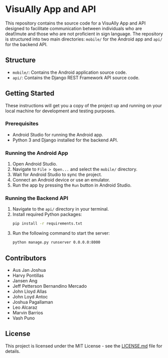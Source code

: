 #  VisuAlly App and API

This repository contains the source code for a VisuAlly App and API designed to facilitate communication between individuals who are deaf/mute and those who are not proficient in sign language. 
The repository is structured into two main directories: `mobile/` for the Android app and `api/` for the backend API.

## Structure

- `mobile/`: Contains the Android application source code.
- `api/`: Contains the Django REST Framework API source code.

## Getting Started

These instructions will get you a copy of the project up and running on your local machine for development and testing purposes.

### Prerequisites

- Android Studio for running the Android app.
- Python 3 and Django installed for the backend API.

### Running the Android App

1. Open Android Studio.
2. Navigate to `File > Open...` and select the `mobile/` directory.
3. Wait for Android Studio to sync the project.
4. Connect an Android device or use an emulator.
5. Run the app by pressing the `Run` button in Android Studio.

### Running the Backend API

1. Navigate to the `api/` directory in your terminal.
2. Install required Python packages:
   ```bash
   pip install -r requirements.txt
   ```
3. Run the following command to start the server:
   ```bash
   python manage.py runserver 0.0.0.0:8000
   ```
   
## Contributors

- Aus Jan Joshua
- Harvy Pontillas
- Jansen Ang
- Jeff Petterson Bernandino Mercado
- John Lloyd Allas
- John Loyd Antoc
- Joshua Pagallaman
- Leo Alcaraz
- Marvin Barrios
- Vash Puno

## License

This project is licensed under the MIT License - see the [LICENSE.md](LICENSE.md) file for details.

